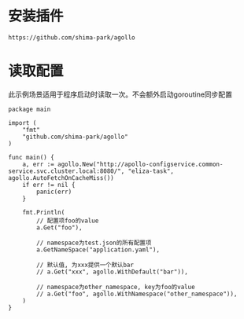# 安装插件
    
    https://github.com/shima-park/agollo
    
# 读取配置

此示例场景适用于程序启动时读取一次。不会额外启动goroutine同步配置

```
package main

import (
	"fmt"
	"github.com/shima-park/agollo"
)

func main() {
	a, err := agollo.New("http://apollo-configservice.common-service.svc.cluster.local:8080/", "eliza-task", agollo.AutoFetchOnCacheMiss())
	if err != nil {
		panic(err)
	}

	fmt.Println(
		// 配置项foo的value
		a.Get("foo"),

		// namespace为test.json的所有配置项
		a.GetNameSpace("application.yaml"),

		// 默认值, 为xxx提供一个默认bar
		// a.Get("xxx", agollo.WithDefault("bar")),

		// namespace为other_namespace, key为foo的value
		// a.Get("foo", agollo.WithNamespace("other_namespace")),
	)
}
```